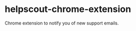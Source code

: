 helpscout-chrome-extension
==========================

Chrome extension to notify you of new support emails.
